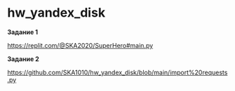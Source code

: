 # hw_yandex_disk

**Задание 1**

https://replit.com/@SKA2020/SuperHero#main.py

**Задание 2**

https://github.com/SKA1010/hw_yandex_disk/blob/main/import%20requests.py
